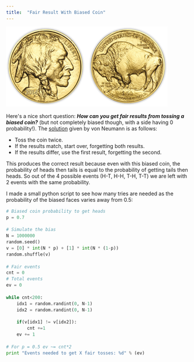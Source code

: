 ```yaml
---
title:  "Fair Result With Biased Coin"
---
```


![Logo](/assets/images/coin.png)

Here's a nice short question: **_How can you get fair results from tossing a biased coin?_** (but not completely biased though, with a side having 0 probability!). The [solution](http://en.wikipedia.org/wiki/Fair_coin#Fair_results_from_a_biased_coin) given by von Neumann is as follows:
* Toss the coin twice.
* If the results match, start over, forgetting both results.
* If the results differ, use the first result, forgetting the second.

This produces the correct result because even with this biased coin, the probability of heads then tails is equal to the probability of getting tails then heads. So out of the 4 possible events (H-T, H-H, T-H, T-T) we are left with 2 events with the same probability.

I made a small python script to see how many tries are needed as the probability of the biased faces varies away from 0.5: 
```python
# Biased coin probability to get heads
p = 0.7
 
# Simulate the bias
N = 1000000
random.seed()
v = [0] * int(N * p) + [1] * int(N * (1-p))
random.shuffle(v)
 
# Fair events
cnt = 0
# Total events
ev = 0
  
while cnt<200: 
    idx1 = random.randint(0, N-1)
    idx2 = random.randint(0, N-1)
     
    if(v[idx1] != v[idx2]): 
        cnt +=1
    ev += 1
     
# For p = 0.5 ev ~= cnt*2     
print "Events needed to get X fair tosses: %d" % (ev)
```
